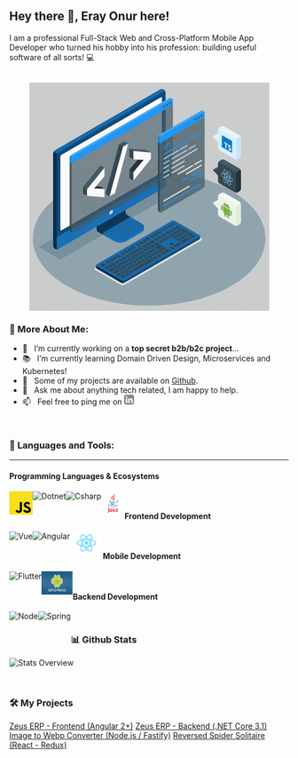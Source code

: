 ## Hey there 👋, Eray Onur here!
I am a professional Full-Stack Web and Cross-Platform Mobile App Developer who turned his hobby into his profession: building useful software of all sorts! 💻
<br/>
<br/>

<img style="display: block;margin: 0 auto;" align="center" alt="GIF" src="./techstack.gif"/>
  
### 🧐 More About Me:

- 🔭 &nbsp; I’m currently working on a **top secret b2b/b2c project**...
- 📚 &nbsp; I’m currently learning Domain Driven Design, Microservices and Kubernetes!
- 💎 &nbsp; Some of my projects are available on [Github](https://github.com/eray-onur?tab=repositories).
- 💬 &nbsp; Ask me about anything tech related, I am happy to help.
- 📫 &nbsp; Feel free to ping me on <a href='https://www.linkedin.com/in/eray-onur/'><img alt="linkedin" src="./assets/linkedin.svg" height='18px'/></a>

<br>

### 🔨 Languages and Tools:
--- 

#### Programming Languages & Ecosystems
<a href="https://www.javascript.com/" target="_blank"> <img align="left" alt="Javascript" height ="42px" src="https://raw.githubusercontent.com/eray-onur/eray-onur/main/assets/tech-stack/javascript.png"></a>
<a href="https://dotnet.microsoft.com/en-us/" target="_blank"> <img align="left" alt="Dotnet" height ="42px" src="https://upload.wikimedia.org/wikipedia/commons/thumb/a/a3/.NET_Logo.svg/1200px-.NET_Logo.svg.png"></a>
<a href="https://docs.microsoft.com/en-us/dotnet/csharp/" target="_blank"> <img align="left" alt="Csharp" height ="42px" src="https://docs.microsoft.com/de-de/windows/images/csharp-logo.png"></a>
<a href="https://www.java.com/" target="_blank"> <img align="left" alt="Java" height ="42px" src="https://raw.githubusercontent.com/eray-onur/eray-onur/main/assets/tech-stack/java.png"></a>

<br>

#### Frontend Development
<a href="https://vuejs.org/" target="_blank"> <img align="left" alt="Vue" height ="42px" src="https://vuejs.org/images/logo.svg"></a>
<a href="https://angular.io/" target="_blank"> <img align="left" alt="Angular" height ="42px" src="https://angular.io/assets/images/logos/angular/angular.svg"></a>
<a href="https://reactjs.org/" target="_blank"> <img align="left" alt="React" height ="42px" src="https://raw.githubusercontent.com/eray-onur/eray-onur/main/assets/tech-stack/react.png"></a>

<br>

#### Mobile Development
<a href="https://flutter.dev/" target="_blank"> <img align="left" alt="Flutter" height ="42px" src="https://storage.googleapis.com/cms-storage-bucket/ec64036b4eacc9f3fd73.svg"></a>
<a href="https://www.android.com/" target="_blank"> <img align="left" alt="Android" height ="42px" src="https://raw.githubusercontent.com/eray-onur/eray-onur/main/assets/tech-stack/android.jpg"></a>

<br>

#### Backend Development

<a href="https://nodejs.org/en/" target="_blank"> <img align="left" alt="Node" height ="42px" src="https://nodejs.org/static/images/logo.svg"></a>
<a href="https://spring.io/" target="_blank"> <img align="left" alt="Spring" height ="42px" src="https://spring.io/icon_144x144.png"></a>

<br>

### 📊 Github Stats
![Stats Overview](https://github-readme-stats.vercel.app/api?username=eray-onur&show_icons=true)

</a>

<br>

### 🛠️ My Projects
<a href="https://github.com/eray-onur/zeuserp-webui" target="_blank">Zeus ERP - Frontend (Angular 2+)</a>
<a href="https://github.com/eray-onur/zeuserp-backend" target="_blank">Zeus ERP - Backend (.NET Core 3.1)</a>
<a href="https://github.com/eray-onur/image-to-webp-converter" target="_blank">Image to Webp Converter (Node.js / Fastify)</a>
<a href="https://github.com/eray-onur/reversed-spider-soltaire" target="_blank">Reversed Spider Solitaire (React - Redux)</a>
